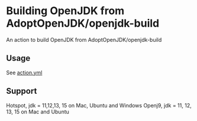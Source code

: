 # Building OpenJDK from AdoptOpenJDK/openjdk-build

An action to build OpenJDK from AdoptOpenJDK/openjdk-build

## Usage

See [action.yml](action.yml)

## Support

Hotspot, jdk = 11,12,13, 15 on Mac, Ubuntu and Windows
Openj9, jdk = 11, 12, 13, 15 on Mac and Ubuntu
